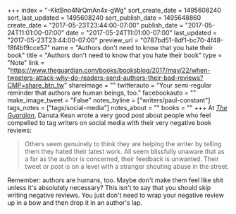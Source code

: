 +++
index = "-KktBno4NrQmAn4x-gWg"
sort_create_date = 1495608240
sort_last_updated = 1495608240
sort_publish_date = 1495648860
create_date = "2017-05-23T23:44:00-07:00"
publish_date = "2017-05-24T11:01:00-07:00"
date = "2017-05-24T11:01:00-07:00"
last_updated = "2017-05-23T23:44:00-07:00"
preview_url = "0787bd51-8df1-bc70-4f48-18f4bf9cce57"
name = "Authors don't need to know that you hate their book"
title = "Authors don't need to know that you hate their book"
type = "Note"
link = "https://www.theguardian.com/books/booksblog/2017/may/22/when-tweeters-attack-why-do-readers-send-authors-their-bad-reviews?CMP=share_btn_tw"
shareimage = ""
twitterauto = "Your semi-regular reminder that authors are human beings, too."
facebookauto = ""
make_image_tweet = "False"
notes_byline = ["writers/paul-constant"]
tags_notes = ["tags/social-media"]
notes_about = ""
books = ""
+++
At [*The Guardian*](https://www.theguardian.com/books/booksblog/2017/may/22/when-tweeters-attack-why-do-readers-send-authors-their-bad-reviews?CMP=share_btn_tw), Danuta Kean wrote a very good post about people who feel compelled to tag writers on social media with their very negative book reviews:

<blockquote>Others seem genuinely to think they are helping the writer by telling them they hated their latest work. All seem blissfully unaware that as a far as the author is concerned, their feedback is unwanted. Their tweet or post is on a level with a stranger shouting abuse in the street.</blockquote>

Remember: authors are humans, too. Maybe don't make them feel like shit unless it's absolutely necessary? This isn't to say that you should skip writing negative reviews. You just don't need to wrap your negative review up in a bow and then drop it in an author's lap.
